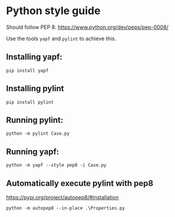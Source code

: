 # Python style guide

Should follow PEP 8: https://www.python.org/dev/peps/pep-0008/

Use the tools `yapf` and `pylint` to achieve this.

## Installing yapf:
`pip install yapf`

## Installing pylint
`pip install pylint`

## Running pylint:
`python -m pylint Case.py`

## Running yapf:
`python -m yapf --style pep8 -i Case.py`

## Automatically execute pylint with pep8
https://pypi.org/project/autopep8/#installation

`python -m autopep8 --in-place .\Properties.py`
